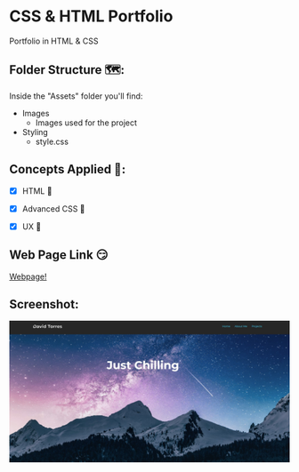 # CSS & HTML Portfolio
Portfolio in HTML &amp; CSS

## Folder Structure 🗺️:
Inside the "Assets" folder you'll find:
- Images 
    - Images used for the project
- Styling
    - style.css

## Concepts Applied 🧐:
- [x] HTML 🦴

- [x] Advanced CSS 🎨

- [x] UX 🤔

## Web Page Link 😏
<a href="https://davidtc8.github.io/CSS-HTML-Portfolio/" 
target="_blank">Webpage!</a>


## Screenshot:
![image](./Assets/Images/screenshot_github.jpg)